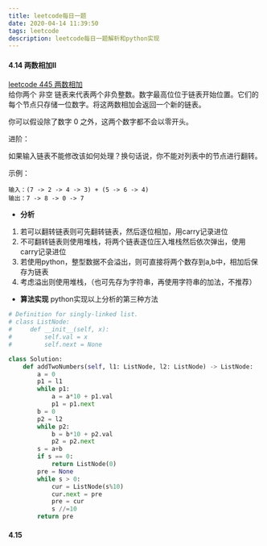 ```yaml
---
title: leetcode每日一题
date: 2020-04-14 11:39:50
tags: leetcode
description: leetcode每日一题解析和python实现
---
```

<!-- toc -->

#### 4.14 两数相加Ⅱ
[leetcode 445 两数相加](https://leetcode-cn.com/problems/add-two-numbers-ii/)   
给你两个 非空 链表来代表两个非负整数。数字最高位位于链表开始位置。它们的每个节点只存储一位数字。将这两数相加会返回一个新的链表。

你可以假设除了数字 0 之外，这两个数字都不会以零开头。

进阶：

如果输入链表不能修改该如何处理？换句话说，你不能对列表中的节点进行翻转。  

示例：
```
输入：(7 -> 2 -> 4 -> 3) + (5 -> 6 -> 4)
输出：7 -> 8 -> 0 -> 7
```
- **分析**  
1. 若可以翻转链表则可先翻转链表，然后逐位相加，用carry记录进位
2. 不可翻转链表则使用堆栈，将两个链表逐位压入堆栈然后依次弹出，使用carry记录进位
3. 若使用python，整型数据不会溢出，则可直接将两个数存到a,b中，相加后保存为链表
4. 考虑溢出则使用堆栈，（也可先存为字符串，再使用字符串的加法，不推荐）
- **算法实现**
python实现以上分析的第三种方法
```python
# Definition for singly-linked list.
# class ListNode:
#     def __init__(self, x):
#         self.val = x
#         self.next = None

class Solution:
    def addTwoNumbers(self, l1: ListNode, l2: ListNode) -> ListNode:
        a = 0
        p1 = l1
        while p1:
            a = a*10 + p1.val
            p1 = p1.next
        b = 0
        p2 = l2
        while p2:
            b = b*10 + p2.val
            p2 = p2.next
        s = a+b
        if s == 0:
            return ListNode(0)
        pre = None
        while s > 0:
            cur = ListNode(s%10)
            cur.next = pre
            pre = cur
            s //=10
        return pre
```
#### 4.15